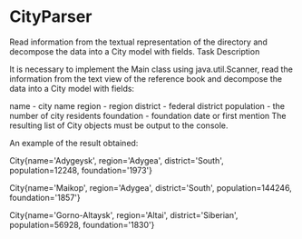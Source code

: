 # CityParser
Read information from the textual representation of the directory and decompose the data into a City model with fields.
Task Description

It is necessary to implement the Main class using java.util.Scanner, read the information from the text view of the reference book and decompose the data into a City model with fields:

name - city name
region - region
district - federal district
population - the number of city residents
foundation - foundation date or first mention
The resulting list of City objects must be output to the console.

An example of the result obtained:

City{name='Adygeysk', region='Adygea', district='South', population=12248, foundation='1973'}

City{name='Maikop', region='Adygea', district='South', population=144246, foundation='1857'}

City{name='Gorno-Altaysk', region='Altai', district='Siberian', population=56928, foundation='1830'}
